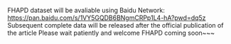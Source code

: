 FHAPD dataset will be avaliable using Baidu Network:
https://pan.baidu.com/s/1VY5GQDB6BNgmCRPp1L4-hA?pwd=dq5z 
Subsequent complete data will be released after the official publication of the article
Please wait patiently and welcome FHAPD coming soon~~~


